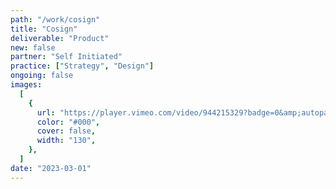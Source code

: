 ```yaml
---
path: "/work/cosign"
title: "Cosign"
deliverable: "Product"
new: false
partner: "Self Initiated"
practice: ["Strategy", "Design"]
ongoing: false
images:
  [
    {
      url: "https://player.vimeo.com/video/944215329?badge=0&amp;autopause=0&amp;player_id=0&amp;app_id=58479",
      color: "#000",
      cover: false,
      width: "130",
    },
  ]
date: "2023-03-01"
---
```


